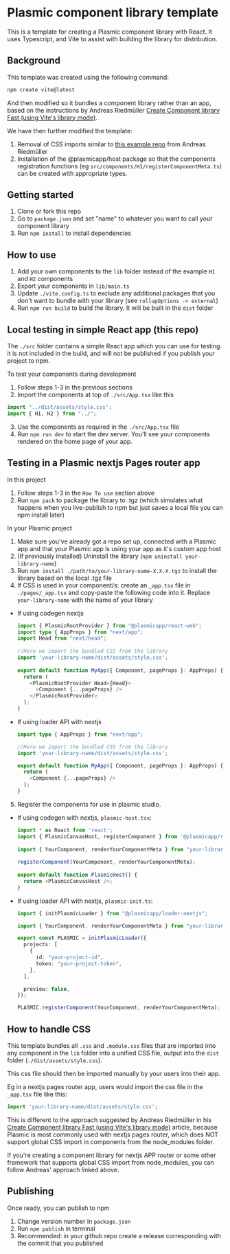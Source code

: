 # Plasmic component library template

This is a template for creating a Plasmic component library with React. It uses Typescript, and Vite to assist with building the library for distribution.

## Background

This template was created using the following command:

```bash
npm create vite@latest
```

And then modified so it bundles a component library rather than an app, based on the instructions by Andreas Riedmüller [Create Component library Fast (using Vite's library mode)](https://dev.to/receter/how-to-create-a-react-component-library-using-vites-library-mode-4lma).

We have then further modified the template:
1. Removal of CSS imports similar to [this example repo](https://github.com/receter/my-component-library/tree/no-css-injection) from Andreas Riedmüller
2. Installation of the @plasmicapp/host package so that the components registration functions (eg `src/components/H1/registerComponentMeta.ts`) can be created with appropriate types.

## Getting started

1. Clone or fork this repo
2. Go to `package.json` and set "name" to whatever you want to call your component library
3. Run `npm install` to install dependencies

## How to use
1. Add your own components to the `lib` folder instead of the example `H1` and `H2` components
2. Export your components in `lib/main.ts`
3. Update `./vite.config.ts` to exclude any additional packages that you don't want to bundle with your library (see `rollupOptions -> external`)
4. Run `npm run build` to build the library. It will be built in the `dist` folder

## Local testing in simple React app (this repo)
The `./src` folder contains a simple React app which you can use for testing. it is not included in the build, and will not be published if you publish your project to npm.

To test your components during development
1. Follow steps 1-3 in the previous sections
2. Import the components at top of `./src/App.tsx` like this
```typescript
import "../dist/assets/style.css";
import { H1, H2 } from "../";
```
3. Use the components as required in the `./src/App.tsx` file
4. Run `npm run dev` to start the dev server. You'll see your components rendered on the home page of your app.

## Testing in a Plasmic nextjs Pages router app

In this project
1. Follow steps 1-3 in the `How To use` section above
2. Run `npm pack` to package the library to .tgz (which simulates what happens when you live-publish to npm but just saves a local file you can npm install later)

In your Plasmic project
1. Make sure you've already got a repo set up, connected with a Plasmic app and that your Plasmic app is using your app as it's custom app host
2. (If previously installed) Uninstall the library (`npm uninstall your-library-name`)
3. Run `npm install ./path/to/your-library-name-X.X.X.tgz` to install the library based on the local .tgz file
4. If CSS is used in your component/s: create an `_app.tsx` file in `./pages/_app.tsx` and copy-paste the following code into it. Replace `your-library-name` with the name of your library
  * If using codegen nextjs
    ```typescript
    import { PlasmicRootProvider } from "@plasmicapp/react-web";
    import type { AppProps } from "next/app";
    import Head from "next/head";
  
    //Here we import the bundled CSS from the library
    import 'your-library-name/dist/assets/style.css';
  
    export default function MyApp({ Component, pageProps }: AppProps) {
      return (
        <PlasmicRootProvider Head={Head}>
          <Component {...pageProps} />
        </PlasmicRootProvider>
      );
    }
    ```
  * If using loader API with nextjs
    ```typescript
    import type { AppProps } from "next/app";

    //Here we import the bundled CSS from the library
    import 'your-library-name/dist/assets/style.css';
    
    export default function MyApp({ Component, pageProps }: AppProps) {
      return (
        <Component {...pageProps} />
      );
    }
    ```
5. Register the components for use in plasmic studio.
 * If using codegen with nextjs, `plasmic-host.tsx`:
   ```typescript
   import * as React from 'react';
   import { PlasmicCanvasHost, registerComponent } from '@plasmicapp/react-web/lib/host';
 
   import { YourComponent, renderYourComponentMeta } from "your-library-name";
 
   registerComponent(YourComponent, renderYourComponentMeta);
 
   export default function PlasmicHost() {
     return <PlasmicCanvasHost />;
   }
   ```
 * If using loader API with nextjs, `plasmic-init.ts`:
    ```typescript
    import { initPlasmicLoader } from "@plasmicapp/loader-nextjs";

    import { YourComponent, renderYourComponentMeta } from "your-library-name";
    
    export const PLASMIC = initPlasmicLoader({
      projects: [
        {
          id: "your-project-id",
          token: "your-project-token",
        },
      ],
    
      preview: false,
    });

    PLASMIC.registerComponent(YourComponent, renderYourComponentMeta);
   ```

## How to handle CSS

This template bundles all `.css` and `.module.css` files that are imported into any component in the `lib` folder into a unified CSS file, output into the `dist` folder (`./dist/assets/style.css`).

This css file should then be imported manually by your users into their app.

Eg in a nextjs pages router app, users would import the css file in the `_app.tsx` file like this:
```typescript
import 'your-library-name/dist/assets/style.css';
```

This is different to the approach suggested by Andreas Riedmüller in his [Create Component library Fast (using Vite's library mode)](https://dev.to/receter/how-to-create-a-react-component-library-using-vites-library-mode-4lma) article, because Plasmic is most commonly used with nextjs pages router, which does NOT support global CSS import in components from the node_modules folder.

If you're creating a component library for nextjs APP router or some other framework that supports global CSS import from node_modules, you can follow Andreas' approach linked above.

## Publishing

Once ready, you can publish to npm
1. Change version number in `package.json`
2. Run `npm publish` in terminal
3. Recommended: in your github repo create a release corresponding with the commit that you published
